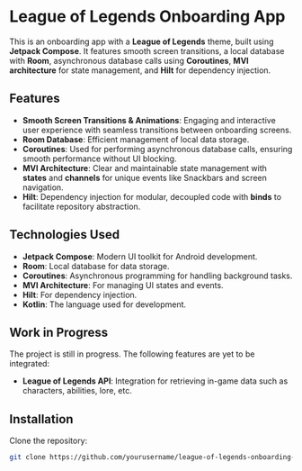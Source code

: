 # League of Legends Onboarding App

This is an onboarding app with a **League of Legends** theme, built using **Jetpack Compose**. It features smooth screen transitions, a local database with **Room**, asynchronous database calls using **Coroutines**, **MVI architecture** for state management, and **Hilt** for dependency injection.

## Features

- **Smooth Screen Transitions & Animations**: Engaging and interactive user experience with seamless transitions between onboarding screens.
- **Room Database**: Efficient management of local data storage.
- **Coroutines**: Used for performing asynchronous database calls, ensuring smooth performance without UI blocking.
- **MVI Architecture**: Clear and maintainable state management with **states** and **channels** for unique events like Snackbars and screen navigation.
- **Hilt**: Dependency injection for modular, decoupled code with **binds** to facilitate repository abstraction.

## Technologies Used

- **Jetpack Compose**: Modern UI toolkit for Android development.
- **Room**: Local database for data storage.
- **Coroutines**: Asynchronous programming for handling background tasks.
- **MVI Architecture**: For managing UI states and events.
- **Hilt**: For dependency injection.
- **Kotlin**: The language used for development.

## Work in Progress

The project is still in progress. The following features are yet to be integrated:

- **League of Legends API**: Integration for retrieving in-game data such as characters, abilities, lore, etc.

## Installation

Clone the repository:

```bash
git clone https://github.com/yourusername/league-of-legends-onboarding-app.git
